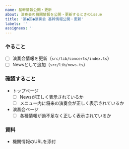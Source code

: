 ```yaml
---
name: 基幹情報公開・更新
about: 演奏会の機関情報を公開・更新するときのissue
title: '第●回●演奏会 基幹情報公開・更新'
labels: ''
assignees: ''
---
```


### やること

- [ ] 演奏会情報を更新（`src/lib/concerts/index.ts`）
- [ ] Newsとして追加（`src/lib/news.ts`）

### 確認すること

- トップページ
  - [ ] Newsが正しく表示されているか
  - [ ] メニュー内に将来の演奏会が正しく表示されているか
- 演奏会ページ
  - [ ] 各種情報が過不足なく正しく表示されているか

### 資料

- 機関情報のURLを添付
